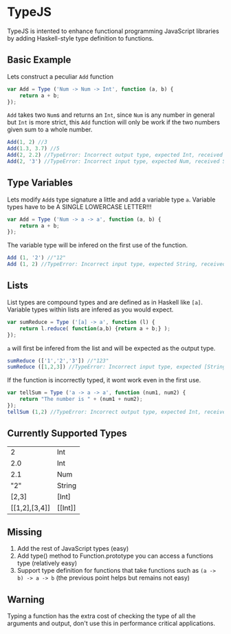 TypeJS
======

TypeJS is intented to enhance functional programming JavaScript libraries by adding Haskell-style type definition to functions.

## Basic Example
Lets construct a peculiar `Add` function
```js
var Add = Type ('Num -> Num -> Int', function (a, b) {
	return a + b;
});
```

`Add` takes two `Num`s and returns an `Int`, since `Num` is any number in general but `Int` is more strict, this `Add` function will only be work if the two numbers given sum to a whole number.

```js
Add(1, 2) //3
Add(1.3, 3.7) //5
Add(2, 2.2) //TypeError: Incorrect output type, expected Int, received Num
Add(2, '3') //TypeError: Incorrect input type, expected Num, received String
```

## Type Variables
Lets modify `Add`s type signature a little and add a variable type `a`. Variable types have to be A SINGLE LOWERCASE LETTER!!!
```js
var Add = Type ('Num -> a -> a', function (a, b) {
	return a + b;
});
```
The variable type will be infered on the first use of the function.
```js
Add (1, '2') //"12"
Add (1, 2) //TypeError: Incorrect input type, expected String, received Int
```

## Lists
List types are compound types and are defined as in Haskell like `[a]`. Variable types within lists are infered as you would expect.

```js
var sumReduce = Type ('[a] -> a', function (l) {
	return l.reduce( function(a,b) {return a + b;} );
});
```
`a` will first be infered from the list and will be expected as the output type.
```js
sumReduce (['1','2','3']) //"123"
sumReduce ([1,2,3]) //TypeError: Incorrect input type, expected [String], received [Int]
```
If the function is incorrectly typed, it wont work even in the first use.
```js
var tellSum = Type ('a -> a -> a', function (num1, num2) {
	return "The number is " + (num1 + num2);
});
tellSum (1,2) //TypeError: Incorrect output type, expected Int, received String
```

## Currently Supported Types

<table style="width:300px">
<tr>
  <td>2</td>
  <td>Int</td> 
</tr>
<tr>
  <td>2.0</td>
  <td>Int</td> 
</tr>
<tr>
  <td>2.1</td>
  <td>Num</td> 
</tr>
<tr>
  <td>"2"</td>
  <td>String</td> 
</tr>
<tr>
  <td>[2,3]</td>
  <td>[Int]</td> 
</tr>
<tr>
  <td>[[1,2],[3,4]]</td>
  <td>[[Int]]</td> 
</tr>
</table>

## Missing
1. Add the rest of JavaScript types (easy)
2. Add type() method to Function.prototype you can access a functions type (relatively easy)
3. Support type definition for functions that take functions such as `(a -> b) -> a -> b` (the previous point helps but remains not easy)

## Warning
Typing a function has the extra cost of checking the type of all the arguments and output, don't use this in performance critical applications.


